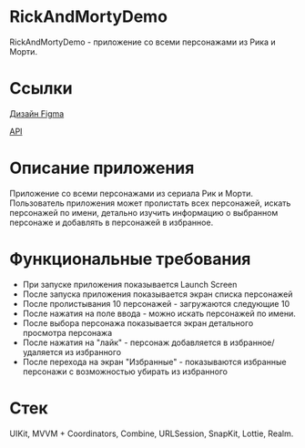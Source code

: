 # RickAndMortyDemo

RickAndMortyDemo - приложение со всеми персонажами из Рика и Морти.

# Ссылки

[Дизайн Figma](https://www.figma.com/file/JUuVDTfYCwDeuY1EsR76qH/Untitled?type=design&node-id=1-219&mode=design)

[API](https://rickandmortyapi.com)

# Описание приложения

Приложение со всеми персонажами из сериала Рик и Морти. Пользователь приложения может пролистать всех персонажей, искать персонажей по имени, детально изучить информацию о выбранном персонаже и добавлять в персонажей в избранное.

# Функциональные требования

- При запуске приложения показывается Launch Screen
- После запуска приложения показывается экран списка персонажей
- После пролистывания 10 персонажей - загружаются следующие 10
- После нажатия на поле ввода - можно искать персонажей по имени.
- После выбора персонажа показывается экран детального просмотра персонажа
- После нажатия на "лайк" - персонаж добавляется в избранное/удаляется из избранного
- После перехода на экран "Избранные" - показываются избранные персонажи с возможностью убирать из избранного

# Стек

UIKit, MVVM + Coordinators, Combine, URLSession, SnapKit, Lottie, Realm.

